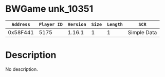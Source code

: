 # BWGame unk_10351

| `Address` | `Player ID` | `Version` | `Size` | `Length` | `SCR` |
| ---------- | ----------- | --------- | ------ | -------- | ---- |
| 0x58F441 | 5175 | 1.16.1 | 1 | 1 | Simple Data |

# Description

No description.